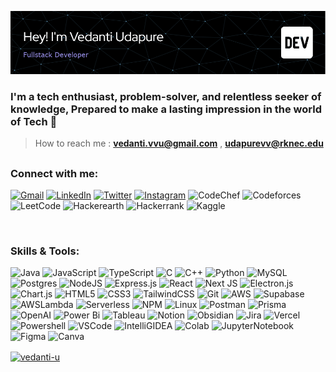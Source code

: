 <p align="center"> <img src="https://github.com/vedanti-u/vedanti-u/blob/main/ReadmeMedia/github-header-image-1.png" alt="vedanti-u" /> </p>
<h3>
<p align="left">

I'm a tech enthusiast, problem-solver, and relentless seeker of knowledge, Prepared to make a lasting impression in the world of Tech 🚀

</p>
</h3>

> How to reach me : **vedanti.vvu@gmail.com** , **udapurevv@rknec.edu**

## <h3 align="left">Connect with me:</h3>

<p align="left">

<a href="mailto:vedanti.vvu@gmail.com">![Gmail](https://img.shields.io/badge/Gmail-D14836?style=for-the-badge&logo=gmail&logoColor=white)</a>
<a href="https://www.linkedin.com/in/vedanti-udapure/" target="blank">![LinkedIn](https://img.shields.io/badge/LinkedIn-0A66C2.svg?style=for-the-badge&logo=LinkedIn&logoColor=white)</a>
<a href="https://twitter.com/vedanti_u" target="blank">![Twitter](https://img.shields.io/badge/X-000000?style=for-the-badge&logo=x&logoColor=white)</a>
<a href="https://www.instagram.com/_vedanti.u_/" target="blank">![Instagram](https://img.shields.io/badge/Instagram-%23E4405F.svg?style=for-the-badge&logo=Instagram&logoColor=white)</a>
![CodeChef](https://img.shields.io/badge/CodeChef-%23964B00.svg?style=for-the-badge&logo=CodeChef&logoColor=white)
![Codeforces](https://img.shields.io/badge/Codeforces-445f9d?style=for-the-badge&logo=Codeforces&logoColor=white)
![LeetCode](https://img.shields.io/badge/LeetCode-000000?style=for-the-badge&logo=LeetCode&logoColor=#d16c06)
![Hackerearth](https://img.shields.io/badge/HackerEarth-%232C3454.svg?&style=for-the-badge&logo=HackerEarth&logoColor=Blue)
![Hackerrank](https://img.shields.io/badge/-Hackerrank-2EC866?style=for-the-badge&logo=HackerRank&logoColor=white)
![Kaggle](https://img.shields.io/badge/Kaggle-035a7d?style=for-the-badge&logo=kaggle&logoColor=white)


<!--
<a href="https://twitter.com/vedanti_u" target="blank">![Twitter](https://img.shields.io/badge/Portfolio-255E63?style=for-the-badge&logo=About.me&logoColor=white)
https://img.shields.io/badge/Kaggle-20BEFF.svg?style=for-the-badge&logo=Kaggle&logoColor=white
 https://img.shields.io/badge/LeetCode-FFA116.svg?style=for-the-badge&logo=LeetCode&logoColor=white
 https://img.shields.io/badge/-LeetCode-FFA116?style=for-the-badge&logo=LeetCode&logoColor=black
 -->
 <!--
<a href="mailto:vedanti.vvu@gmail.com"><img align="left" src="https://github.com/vedanti-u/vedanti-u/blob/UpdatingRM/ReadmeMedia/gmail.png" alt="vedanti's gmail" width="40px" /></a>
<a href="https://www.linkedin.com/in/vedanti-udapure/" target="blank"><img align="left" src="https://github.com/vedanti-u/vedanti-u/blob/UpdatingRM/ReadmeMedia/linkedin%20Updated.png" alt="vedanti udapure" height="40" width="40" /></a>
<a href="https://twitter.com/vedanti_u" target="blank"><img align="left" src="https://github.com/vedanti-u/vedanti-u/blob/UpdatingRM/ReadmeMedia/logo-white.png" alt="vedanti_u" height="27" width="27" /></a>
<a href="https://www.instagram.com/_vedanti.u_/" target="blank"><img align="left" src="https://github.com/vedanti-u/vedanti-u/blob/UpdatingRM/ReadmeMedia/pngegg.png" alt="_vedanti.u_" height="38" width="38" /></a>
-->

</p>
</br>

### Skills & Tools:

<div align="left">

<!--[![My Skills](https://skillicons.dev/icons?i=java,js,ts,c,cpp,python,mysql,postgres,nodejs,express,react,next,electron,html,css,tailwind,aws,supabase,npm,linux,postman,prisma,&perline=15)](https://skillicons.dev)
-->

![Java](https://img.shields.io/badge/java-%23ED8B00.svg?style=for-the-badge&logo=openjdk&logoColor=white)
![JavaScript](https://img.shields.io/badge/javascript-%23323330.svg?style=for-the-badge&logo=javascript&logoColor=%23F7DF1E)
![TypeScript](https://img.shields.io/badge/typescript-%23007ACC.svg?style=for-the-badge&logo=typescript&logoColor=white)
![C](https://img.shields.io/badge/c-%2300599C.svg?style=for-the-badge&logo=c&logoColor=white)
![C++](https://img.shields.io/badge/c++-%2300599C.svg?style=for-the-badge&logo=c%2B%2B&logoColor=white)
![Python](https://img.shields.io/badge/python-3670A0?style=for-the-badge&logo=python&logoColor=ffdd54)
![MySQL](https://img.shields.io/badge/mysql-4479A1.svg?style=for-the-badge&logo=mysql&logoColor=white)
![Postgres](https://img.shields.io/badge/postgres-%23316192.svg?style=for-the-badge&logo=postgresql&logoColor=white)
![NodeJS](https://img.shields.io/badge/node.js-6DA55F?style=for-the-badge&logo=node.js&logoColor=white)
![Express.js](https://img.shields.io/badge/express.js-%23404d59.svg?style=for-the-badge&logo=express&logoColor=%2361DAFB)
![React](https://img.shields.io/badge/react-%2320232a.svg?style=for-the-badge&logo=react&logoColor=%2361DAFB)
![Next JS](https://img.shields.io/badge/Next-black?style=for-the-badge&logo=next.js&logoColor=white)
![Electron.js](https://img.shields.io/badge/Electron-191970?style=for-the-badge&logo=Electron&logoColor=white)
![Chart.js](https://img.shields.io/badge/Chart%20js-FF6384?style=for-the-badge&logo=chartdotjs&logoColor=white)
![HTML5](https://img.shields.io/badge/html5-%23E34F26.svg?style=for-the-badge&logo=html5&logoColor=white)
![CSS3](https://img.shields.io/badge/css3-%231572B6.svg?style=for-the-badge&logo=css3&logoColor=white)
![TailwindCSS](https://img.shields.io/badge/tailwindcss-%2338B2AC.svg?style=for-the-badge&logo=tailwind-css&logoColor=white)
![Git](https://img.shields.io/badge/git-%23F05033.svg?style=for-the-badge&logo=git&logoColor=white)
![AWS](https://img.shields.io/badge/AWS-%23FF9900.svg?style=for-the-badge&logo=amazon-aws&logoColor=white)
![Supabase](https://img.shields.io/badge/Supabase-3ECF8E?style=for-the-badge&logo=supabase&logoColor=white)
![AWSLambda](https://img.shields.io/badge/AWS%20Lambda-FF9900.svg?style=for-the-badge&logo=AWS-Lambda&logoColor=white)
![Serverless](https://img.shields.io/badge/Serverless-FD5750.svg?style=for-the-badge&logo=Serverless&logoColor=white)
![NPM](https://img.shields.io/badge/NPM-%23CB3837.svg?style=for-the-badge&logo=npm&logoColor=white)
![Linux](https://img.shields.io/badge/Linux-FCC624?style=for-the-badge&logo=linux&logoColor=black)
![Postman](https://img.shields.io/badge/Postman-FF6C37?style=for-the-badge&logo=postman&logoColor=white)
![Prisma](https://img.shields.io/badge/Prisma-3982CE?style=for-the-badge&logo=Prisma&logoColor=white)
![OpenAI](https://img.shields.io/badge/OpenAI-412991.svg?style=for-the-badge&logo=OpenAI&logoColor=white)
![Power Bi](https://img.shields.io/badge/power_bi-F2C811?style=for-the-badge&logo=powerbi&logoColor=black)
![Tableau](https://img.shields.io/badge/Tableau-E97627.svg?style=for-the-badge&logo=Tableau&logoColor=white)
![Notion](https://img.shields.io/badge/Notion-000000?style=for-the-badge&logo=notion&logoColor=white)
![Obsidian](https://img.shields.io/badge/Obsidian-483699?style=for-the-badge&logo=Obsidian&logoColor=white)
![Jira](https://img.shields.io/badge/Jira-0052CC?style=for-the-badge&logo=Jira&logoColor=white)
![Vercel](https://img.shields.io/badge/Vercel-000000?style=for-the-badge&logo=vercel&logoColor=white)
![Powershell](https://img.shields.io/badge/powershell-5391FE?style=for-the-badge&logo=powershell&logoColor=white)
![VSCode](https://img.shields.io/badge/VSCode-0078D4?style=for-the-badge&logo=visual%20studio%20code&logoColor=white)
![IntelliGIDEA](https://img.shields.io/badge/IntelliJ_IDEA-000000.svg?style=for-the-badge&logo=intellij-idea&logoColor=white)
![Colab](https://img.shields.io/badge/Colab-F9AB00?style=for-the-badge&logo=googlecolab&color=525252)
![JupyterNotebook](https://img.shields.io/badge/Jupyter-F37626.svg?&style=for-the-badge&logo=Jupyter&logoColor=white)
![Figma](https://img.shields.io/badge/Figma-F24E1E?style=for-the-badge&logo=figma&logoColor=white)
![Canva](https://img.shields.io/badge/Canva-%2300C4CC.svg?&style=for-the-badge&logo=Canva&logoColor=white)

</div>

<a href="https://github-readme-streak-stats.herokuapp.com/?user=vedanti-u&theme=burnt-neon&card_width=469&border=FFFFFF" alt="vedanti-u">
  <img align="center" src="https://github-readme-streak-stats.herokuapp.com/?user=vedanti-u&theme=burnt-neon&card_width=469&border=FFFFFF" alt="vedanti-u" />
</a>
<!-- <a href="https://github-readme-stats.vercel.app/api?username=vedanti-u&show_icons=true&locale=en&show=prs_merged&theme=neon&bg_color=00000000">
  <img align="center" src="https://github-readme-stats.vercel.app/api?username=vedanti-u&show_icons=true&locale=en&show=prs_merged&theme=neon&bg_color=00000000" alt="vedanti-u" />
</a> -->


<!--
<h3 align="left">Languages and Frameworks</h3>
<p align="left">
  <a href="https://skillicons.dev">
<code><img height="25" src="https://skillicons.dev/icons?i=c&perline=1&theme=light" /></code>
<code><img height="25" src="https://skillicons.dev/icons?i=cpp&perline=1&theme=light" /></code>
<code><img height="25" src="https://skillicons.dev/icons?i=java&perline=1&theme=light" /></code>
<code><img height="25" src="https://skillicons.dev/icons?i=js&perline=1&theme=light" /></code>
<code><img height="25" src="https://skillicons.dev/icons?i=ts&perline=1&theme=light" /></code>
<code><img height="25" src="https://skillicons.dev/icons?i=py&perline=1&theme=light" /></code>
<code><img height="25" src="https://skillicons.dev/icons?i=php&perline=1&theme=light" /></code>
<code><img height="25" src="https://skillicons.dev/icons?i=html&perline=1&theme=light" /></code>
<code><img height="25" src="https://skillicons.dev/icons?i=css&perline=1&theme=light" /></code>
<code><img height="25" src="https://skillicons.dev/icons?i=tailwind&perline=1&theme=light" /></code>
<code><img height="25" src="https://skillicons.dev/icons?i=bootstrap&perline=1&theme=light" /></code>
<code><img height="25" src="https://skillicons.dev/icons?i=react&perline=1&theme=light" /></code>
<code><img height="25" src="https://skillicons.dev/icons?i=nextjs&perline=1&theme=light" /></code>
<code><img height="25" src="https://skillicons.dev/icons?i=nodejs&perline=1&theme=light" /></code>
<code><img height="25" src="https://skillicons.dev/icons?i=mysql&perline=1&theme=light" /></code>
<code><img height="25" src="https://skillicons.dev/icons?i=postgres&perline=1&theme=light" /></code>
  </a>
</p>

## <h3 align="left">Tools and Environments</h3>

<p align="left">
  <a href="https://skillicons.dev">
<code><img height="25" src="https://skillicons.dev/icons?i=vscode&perline=1&theme=light" /></code>
<code><img height="25" src="https://skillicons.dev/icons?i=idea&perline=1&theme=light" /></code>
<code><img height="25" src="https://skillicons.dev/icons?i=figma&perline=1&theme=light" /></code>
<code><img height="25" src="https://skillicons.dev/icons?i=git&perline=1&theme=light" /></code>
<code><img height="25" src="https://skillicons.dev/icons?i=github&perline=1&theme=light" /></code>
<code><img height="25" src="https://skillicons.dev/icons?i=linux&perline=1&theme=light" /></code>
<code><img height="25" src="https://skillicons.dev/icons?i=powershell&perline=1&theme=light" /></code>
<code><img height="25" src="https://skillicons.dev/icons?i=postman&perline=1&theme=light" /></code>
<code><img height="25" src="https://skillicons.dev/icons?i=prisma&perline=1&theme=light" /></code>
<code><img height="25" src="https://skillicons.dev/icons?i=supabase&perline=1&theme=light" /></code>
<code><img height="25" src="https://skillicons.dev/icons?i=vercel&perline=1&theme=light" /></code>
  </a>
</p>
<br>

[![Readme Card](https://github-readme-stats.vercel.app/api/pin/?username=anuraghazra&repo=github-readme-stats)](https://github.com/anuraghazra/github-readme-stats)

-->
